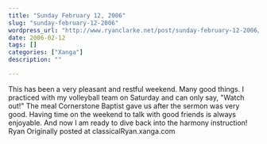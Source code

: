 ```yaml
---
title: "Sunday February 12, 2006"
slug: "sunday-february-12-2006"
wordpress_url: "http://www.ryanclarke.net/post/sunday-february-12-2006/"
date: 2006-02-12
tags: []
categories: ["Xanga"]
description: ""

---
```


This has been a very pleasant and restful weekend. Many good things. I practiced with my volleyball team on Saturday and can only say, "Watch out!" The meal Cornerstone Baptist gave us after the sermon was very good. Having time on the weekend to talk with good friends is always enjoyable.
And now I am ready to dive back into the harmony instruction!
Ryan
Originally posted at classicalRyan.xanga.com
